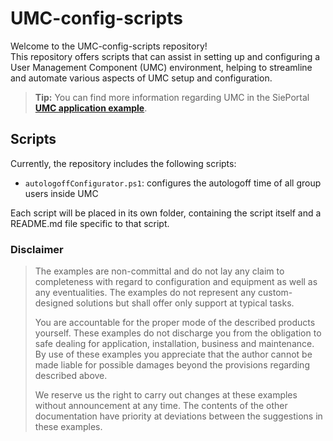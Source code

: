 # UMC-config-scripts

Welcome to the UMC-config-scripts repository!  
This repository offers scripts that can assist in setting up and configuring a User Management Component (UMC) environment, helping to streamline and automate various aspects of UMC setup and configuration.

> **Tip:** You can find more information regarding UMC in the SiePortal **[UMC application example](https://support.industry.siemens.com/cs/ww/en/view/109780337)**.

## Scripts
Currently, the repository includes the following scripts:

- `autologoffConfigurator.ps1`: configures the autologoff time of all group users inside UMC

Each script will be placed in its own folder, containing the script itself and a README.md file specific to that script.

### Disclaimer
> The examples are non-committal and do not lay any claim to completeness with regard to configuration and equipment as well as any
> eventualities. The examples do not represent any custom-designed solutions but shall offer only support at typical tasks. 
> 
> You are accountable for the proper mode of the described products yourself. These examples do not  discharge you from the obligation to
> safe dealing for application, installation, business and maintenance. By use of these examples you appreciate that the author cannot be made
> liable for possible damages beyond the provisions regarding described above. 
> 
> We reserve us the right to carry out changes at these examples without announcement at any time. The contents of the other documentation have
> priority at deviations between the suggestions in these examples.
